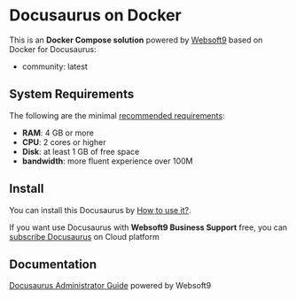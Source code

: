 # Docusaurus on Docker  

This is an **Docker Compose solution** powered by [Websoft9](https://www.websoft9.com) based on Docker for Docusaurus:


 - community:  latest


## System Requirements

The following are the minimal [recommended requirements](https://github.com/onlyoffice/docker#recommended-system-requirements):

* **RAM**: 4 GB or more
* **CPU**: 2 cores or higher
* **Disk**: at least 1 GB of free space
* **bandwidth**: more fluent experience over 100M  

## Install

You can install this Docusaurus by [How to use it?](https://github.com/Websoft9/docker-library#how-to-use-it).   

If you want use Docusaurus with **Websoft9 Business Support** free, you can [subscribe Docusaurus](https://www.websoft9.com/apps) on Cloud platform

## Documentation

[Docusaurus Administrator Guide](https://support.websoft9.com/docs/docusaurus) powered by Websoft9